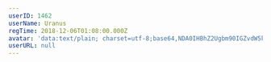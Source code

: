 ```yaml
---
userID: 1462
userName: Uranus
regTime: 2018-12-06T01:08:00.000Z
avatar: 'data:text/plain; charset=utf-8;base64,NDA0IHBhZ2Ugbm90IGZvdW5kCg=='
userURL: null
---
```



